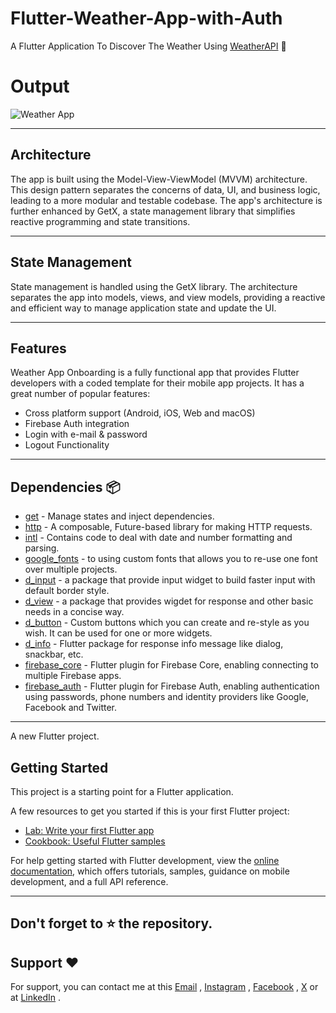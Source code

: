 # Flutter-Weather-App-with-Auth

A Flutter Application To Discover The Weather Using [WeatherAPI](https://www.visualcrossing.com/weather-api) 🚀

# Output

![Weather App](https://github.com/nobelleon/Flutter-Weather-App-with-Auth/assets/76748114/9a713b42-9c84-4b25-98ad-59010ec71c28)

---

## Architecture

The app is built using the Model-View-ViewModel (MVVM) architecture. This design pattern separates the concerns of data, UI, and business logic, leading to a more modular and testable codebase. The app's architecture is further enhanced by GetX, a state management library that simplifies reactive programming and state transitions.

---

## State Management

State management is handled using the GetX library. The architecture separates the app into models, views, and view models, providing a reactive and efficient way to manage application state and update the UI.

---

## Features

Weather App Onboarding is a fully functional app that provides Flutter
developers with a coded template for their mobile app projects. It has a great
number of popular features:

* Cross platform support (Android, iOS, Web and macOS)
* Firebase Auth integration
* Login with e-mail & password
* Logout Functionality

---

## Dependencies 📦️

- [get](https://pub.dev/packages/get) - Manage states and inject dependencies.
- [http](https://pub.dev/packages/http) - A composable, Future-based library for making HTTP requests.
- [intl](https://pub.dev/packages/intl) - Contains code to deal with date and number formatting and parsing.
- [google_fonts](https://pub.dev/packages/google_fonts) - to using custom fonts that allows you to re-use one font over multiple projects.
- [d_input](https://pub.dev/packages/d_input) - a package that provide input widget to build faster input with default border style.
- [d_view](https://pub.dev/packages/d_view) - a package that provides wigdet for response and other basic needs in a concise way.
- [d_button](https://pub.dev/packages/d_button) - Custom buttons which you can create and re-style as you wish. It can be used for one or more widgets.
- [d_info](https://pub.dev/packages/d_info) - Flutter package for response info message like dialog, snackbar, etc.
- [firebase_core](https://pub.dev/packages/firebase_core) - Flutter plugin for Firebase Core, enabling connecting to multiple Firebase apps.
- [firebase_auth](https://pub.dev/packages/firebase_auth) - Flutter plugin for Firebase Auth, enabling authentication using passwords, phone numbers and identity providers like Google, Facebook and Twitter.

---

A new Flutter project.         

## Getting Started

This project is a starting point for a Flutter application.

A few resources to get you started if this is your first Flutter project:

- [Lab: Write your first Flutter app](https://docs.flutter.dev/get-started/codelab)
- [Cookbook: Useful Flutter samples](https://docs.flutter.dev/cookbook)

For help getting started with Flutter development, view the
[online documentation](https://docs.flutter.dev/), which offers tutorials,
samples, guidance on mobile development, and a full API reference.

---

## Don't forget to :star: the repository.

## Support ❤️
For support, you can contact me at this [Email](mailto:nobelleon.86@gmail.com) , [Instagram](https://www.instagram.com/nobelleon/) , [Facebook](https://web.facebook.com/n0beLLeon) , [X](https://twitter.com/_nObeLLeon) or at [LinkedIn](https://www.linkedin.com/in/nobelleon-mahardhika-291048124/) .
